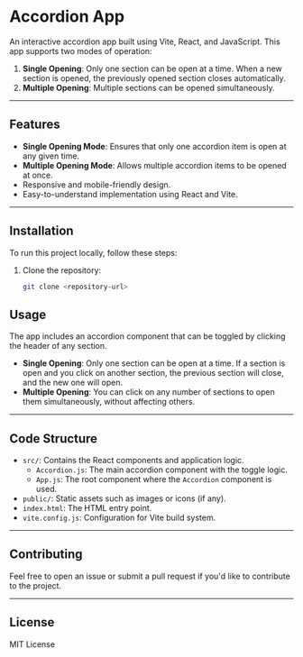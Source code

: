 # Accordion App

An interactive accordion app built using Vite, React, and JavaScript. This app supports two modes of operation:

1. **Single Opening**: Only one section can be open at a time. When a new section is opened, the previously opened section closes automatically.
2. **Multiple Opening**: Multiple sections can be opened simultaneously.

---

## Features

- **Single Opening Mode**: Ensures that only one accordion item is open at any given time.
- **Multiple Opening Mode**: Allows multiple accordion items to be opened at once.
- Responsive and mobile-friendly design.
- Easy-to-understand implementation using React and Vite.

---

## Installation

To run this project locally, follow these steps:

1. Clone the repository:

   ```bash
   git clone <repository-url>

## Usage

The app includes an accordion component that can be toggled by clicking the header of any section.

- **Single Opening**: Only one section can be open at a time. If a section is open and you click on another section, the previous section will close, and the new one will open.
- **Multiple Opening**: You can click on any number of sections to open them simultaneously, without affecting others.

---

## Code Structure

- `src/`: Contains the React components and application logic.
  - `Accordion.js`: The main accordion component with the toggle logic.
  - `App.js`: The root component where the `Accordion` component is used.
- `public/`: Static assets such as images or icons (if any).
- `index.html`: The HTML entry point.
- `vite.config.js`: Configuration for Vite build system.

---

## Contributing

Feel free to open an issue or submit a pull request if you'd like to contribute to the project.

---

## License

MIT License
